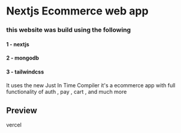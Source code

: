 # Nextjs Ecommerce web app

### this website was build using the following

#### 1 - nextjs

#### 2 - mongodb

#### 3 - tailwindcss

It uses the new Just In Time Compiler it's a ecommerce app with full
functionality of auth , pay , cart , and much more

## Preview

vercel
